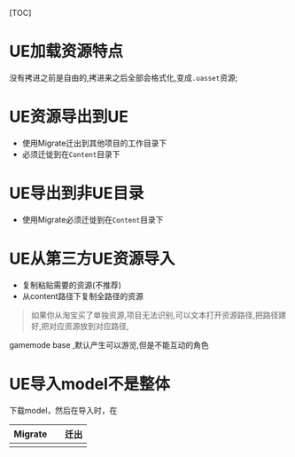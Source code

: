 [TOC]

# UE加载资源特点

没有拷进之前是自由的,拷进来之后全部会格式化,变成`.uasset`资源;



# UE资源导出到UE

- 使用Migrate迁出到其他项目的工作目录下
- 必须迁徙到在`Content`目录下



# UE导出到非UE目录

- 使用Migrate必须迁徙到在`Content`目录下

  

# UE从第三方UE资源导入

- 复制粘贴需要的资源(不推荐)
- 从content路径下复制全路径的资源

> 如果你从淘宝买了单独资源,项目无法识别,可以文本打开资源路径,把路径建好,把对应资源放到对应路径,



gamemode base ,默认产生可以游览,但是不能互动的角色



# UE导入model不是整体

下载model，然后在导入时，在

| Migrate |      | 迁出 |
| ------- | ---- | ---- |
|         |      |      |

